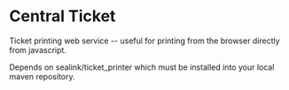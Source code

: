 # Central Ticket

Ticket printing web service -- useful for printing from the browser
directly from javascript.

Depends on sealink/ticket_printer which must be installed into your
local maven repository.
